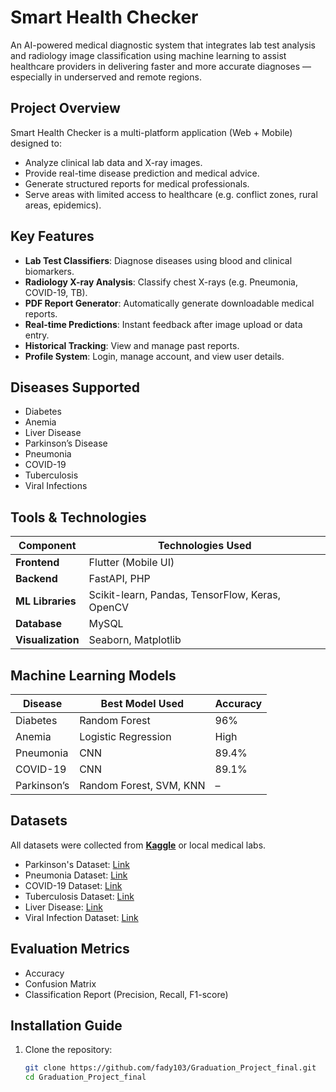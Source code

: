 # Smart Health Checker

An AI-powered medical diagnostic system that integrates lab test analysis and radiology image classification using machine learning to assist healthcare providers in delivering faster and more accurate diagnoses — especially in underserved and remote regions.

## Project Overview

Smart Health Checker is a multi-platform application (Web + Mobile) designed to:
- Analyze clinical lab data and X-ray images.
- Provide real-time disease prediction and medical advice.
- Generate structured reports for medical professionals.
- Serve areas with limited access to healthcare (e.g. conflict zones, rural areas, epidemics).

## Key Features

-  **Lab Test Classifiers**: Diagnose diseases using blood and clinical biomarkers.
-  **Radiology X-ray Analysis**: Classify chest X-rays (e.g. Pneumonia, COVID-19, TB).
-  **PDF Report Generator**: Automatically generate downloadable medical reports.
-  **Real-time Predictions**: Instant feedback after image upload or data entry.
-  **Historical Tracking**: View and manage past reports.
-  **Profile System**: Login, manage account, and view user details.

## Diseases Supported

- Diabetes
- Anemia
- Liver Disease
- Parkinson’s Disease
- Pneumonia
- COVID-19
- Tuberculosis
- Viral Infections

## Tools & Technologies

| Component          | Technologies Used |
|--------------------|--------------------|
| **Frontend**       | Flutter (Mobile UI) |
| **Backend**        | FastAPI, PHP |
| **ML Libraries**   | Scikit-learn, Pandas, TensorFlow, Keras, OpenCV |
| **Database**       | MySQL |
| **Visualization**  | Seaborn, Matplotlib |

## Machine Learning Models

| Disease        | Best Model Used             | Accuracy |
|----------------|-----------------------------|----------|
| Diabetes       | Random Forest               | 96%      |
| Anemia         | Logistic Regression         | High     |
| Pneumonia      | CNN                         | 89.4%    |
| COVID-19       | CNN                         | 89.1%    |
| Parkinson’s    | Random Forest, SVM, KNN     | –        |

## Datasets

All datasets were collected from **[Kaggle](https://www.kaggle.com/)** or local medical labs.  
- Parkinson's Dataset: [Link](https://www.kaggle.com/datasets/rabieelkharoua/parkinsons-disease-dataset-analysis/data)
- Pneumonia Dataset: [Link](https://www.kaggle.com/datasets/paultimothymooney/chest-xray-pneumonia)
- COVID-19 Dataset: [Link](https://www.kaggle.com/datasets/tawsifurrahman/covid19-radiography-database)
- Tuberculosis Dataset: [Link](https://www.kaggle.com/datasets/tawsifurrahman/tuberculosis-tb-chest-xray-dataset)
- Liver Disease: [Link](https://www.kaggle.com/datasets/rabieelkharoua/predict-liver-disease-1700-records-dataset/data)
- Viral Infection Dataset: [Link](https://www.kaggle.com/datasets/brsahan/viral-infection-study-dataset)

## Evaluation Metrics

- Accuracy
- Confusion Matrix
- Classification Report (Precision, Recall, F1-score)

## Installation Guide

1. Clone the repository:
   ```bash
   git clone https://github.com/fady103/Graduation_Project_final.git
   cd Graduation_Project_final
   ```